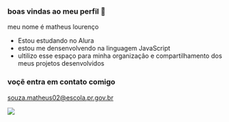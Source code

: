###  boas vindas ao meu perfil 💙

meu nome é matheus lourenço 

- Estou estudando no Alura 
- estou me densenvolvendo na linguagem JavaScript
- ultilizo esse espaço para  minha organizaçâo e compartilhamento dos meus projetos desenvolvidos 

### voçẽ entra em contato comigo

souza.matheus02@escola.pr.gov.br



![](https://img.shields.io/badge/JavaScript-323330?style=for-the-badge&logo=javascript&logoColor=F7DF1E)
